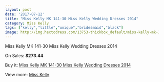```yaml
---
layout: post
date: '2017-07-12'
title: "Miss Kelly MK 141-30 Miss Kelly Wedding Dresses 2014"
category: Miss Kelly
tags: ["kelly","little","unique","bridesmaid","black"]
image: http://img.hectodress.com/13753-thickbox_default/miss-kelly-mk-141-30-miss-kelly-wedding-dresses-2014.jpg
---
```

Miss Kelly MK 141-30 Miss Kelly Wedding Dresses 2014

On Sales: **$273.44**
<a href="https://www.hectodress.com/miss-kelly/6670-miss-kelly-mk-141-30-miss-kelly-wedding-dresses-2014.html"><amp-img layout="responsive" width="600" height="600" src="//img.hectodress.com/13753-thickbox_default/miss-kelly-mk-141-30-miss-kelly-wedding-dresses-2014.jpg" alt="Miss Kelly MK 141-30 Miss Kelly Wedding Dresses 2014 0" /></a>
<a href="https://www.hectodress.com/miss-kelly/6670-miss-kelly-mk-141-30-miss-kelly-wedding-dresses-2014.html"><amp-img layout="responsive" width="600" height="600" src="//img.hectodress.com/13754-thickbox_default/miss-kelly-mk-141-30-miss-kelly-wedding-dresses-2014.jpg" alt="Miss Kelly MK 141-30 Miss Kelly Wedding Dresses 2014 1" /></a>

Buy it: [Miss Kelly MK 141-30 Miss Kelly Wedding Dresses 2014](https://www.hectodress.com/miss-kelly/6670-miss-kelly-mk-141-30-miss-kelly-wedding-dresses-2014.html "Miss Kelly MK 141-30 Miss Kelly Wedding Dresses 2014")

View more: [Miss Kelly](https://www.hectodress.com/115-miss-kelly "Miss Kelly")